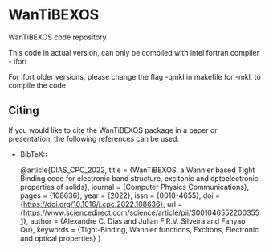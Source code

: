 # WanTiBEXOS
WanTiBEXOS code repository

This code in actual version, can only be compiled with intel fortran compiler - ifort

For ifort older versions, please change the flag -qmkl in makefile for -mkl, to compile the code

Citing
   ------

   If you would like to cite the WanTiBEXOS package in a paper or presentation, the
   following references can be used:

- BibTeX::
        
     @article{DIAS_CPC_2022,
       title = {WanTiBEXOS: a Wannier based Tight Binding code for electronic band structure, excitonic and optoelectronic properties of solids},
       journal = {Computer Physics Communications},
       pages = {108636},
       year = {2022},
       issn = {0010-4655},
       doi = {https://doi.org/10.1016/j.cpc.2022.108636},
       url = {https://www.sciencedirect.com/science/article/pii/S0010465522003551},
       author = {Alexandre C. Dias and Julian F.R.V. Silveira and Fanyao Qu},
       keywords = {Tight-Binding, Wannier functions, Excitons, Electronic and optical properties}
     }
